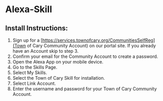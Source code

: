 # Alexa-Skill
## Install Instructions:

1. Sign up for a [https://services.townofcary.org/CommunitiesSelfReg](Town of Cary Community Account) on our portal site.  If you already have an Account skip to step 3.
2. Confirm your email for the Community Account to create a password.
3. Open the Alexa App on your mobile device.
4. Go to the Skills Page.
5. Select My Skills.
6. Select the Town of Cary Skill for installation.
7. Select Link Account.
8. Enter the username and password for your Town of Cary Community Account.
